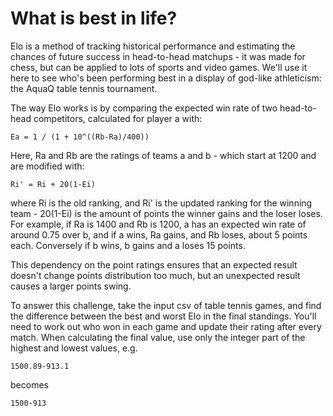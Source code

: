 What is best in life?
=====================

Elo is a method of tracking historical performance and estimating
the chances of future success in head-to-head matchups - it was
made for chess, but can be applied to lots of sports and video
games. We'll use it here to see who's been performing best in a
display of god-like athleticism: the AquaQ table tennis tournament.

The way Elo works is by comparing the expected win rate of two
head-to-head competitors, calculated for player a with:

    Ea = 1 / (1 + 10^((Rb-Ra)/400))

Here, Ra and Rb are the ratings of teams a and b - which start at
1200 and are modified with:

    Ri' = Ri + 20(1-Ei)

where Ri is the old ranking, and Ri' is the updated ranking for the
winning team - 20(1-Ei) is the amount of points the winner gains
and the loser loses. For example, if Ra is 1400 and Rb is 1200, a
has an expected win rate of around 0.75 over b, and if a wins, Ra
gains, and Rb loses, about 5 points each. Conversely if b wins, b
gains and a loses 15 points.

This dependency on the point ratings ensures that an expected result
doesn't change points distribution too much, but an unexpected
result causes a larger points swing.

To answer this challenge, take the input csv of table tennis games,
and find the difference between the best and worst Elo in the final
standings. You'll need to work out who won in each game and update
their rating after every match. When calculating the final value,
use only the integer part of the highest and lowest values, e.g.

    1500.89-913.1

becomes

    1500-913
